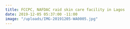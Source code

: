```yaml
---
title: FCCPC, NAFDAC raid skin care facility in Lagos
date: 2019-12-05 05:37:00 -11:00
image: "/uploads/IMG-20191205-WA0005.jpg"
---
```


